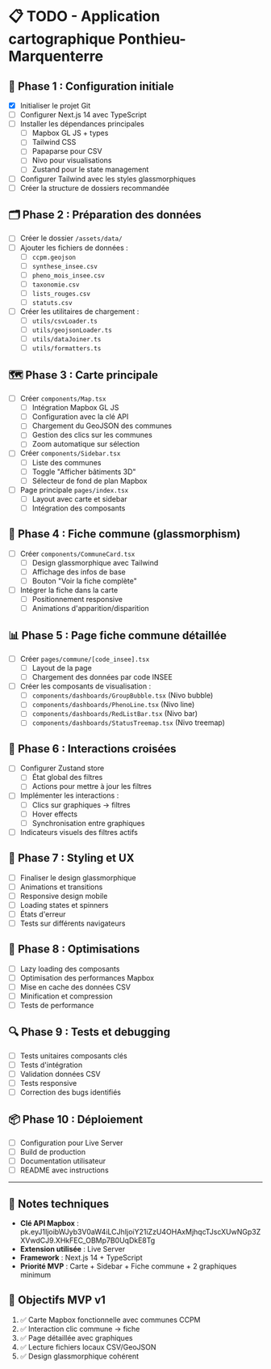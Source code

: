 # 📋 TODO - Application cartographique Ponthieu-Marquenterre

## 🎯 Phase 1 : Configuration initiale
- [x] Initialiser le projet Git
- [ ] Configurer Next.js 14 avec TypeScript
- [ ] Installer les dépendances principales
  - [ ] Mapbox GL JS + types
  - [ ] Tailwind CSS
  - [ ] Papaparse pour CSV
  - [ ] Nivo pour visualisations
  - [ ] Zustand pour le state management
- [ ] Configurer Tailwind avec les styles glassmorphiques
- [ ] Créer la structure de dossiers recommandée

## 🗂️ Phase 2 : Préparation des données
- [ ] Créer le dossier `/assets/data/`
- [ ] Ajouter les fichiers de données :
  - [ ] `ccpm.geojson`
  - [ ] `synthese_insee.csv`
  - [ ] `pheno_mois_insee.csv`
  - [ ] `taxonomie.csv`
  - [ ] `lists_rouges.csv`
  - [ ] `statuts.csv`
- [ ] Créer les utilitaires de chargement :
  - [ ] `utils/csvLoader.ts`
  - [ ] `utils/geojsonLoader.ts`
  - [ ] `utils/dataJoiner.ts`
  - [ ] `utils/formatters.ts`

## 🗺️ Phase 3 : Carte principale
- [ ] Créer `components/Map.tsx`
  - [ ] Intégration Mapbox GL JS
  - [ ] Configuration avec la clé API
  - [ ] Chargement du GeoJSON des communes
  - [ ] Gestion des clics sur les communes
  - [ ] Zoom automatique sur sélection
- [ ] Créer `components/Sidebar.tsx`
  - [ ] Liste des communes
  - [ ] Toggle "Afficher bâtiments 3D"
  - [ ] Sélecteur de fond de plan Mapbox
- [ ] Page principale `pages/index.tsx`
  - [ ] Layout avec carte et sidebar
  - [ ] Intégration des composants

## 🧊 Phase 4 : Fiche commune (glassmorphism)
- [ ] Créer `components/CommuneCard.tsx`
  - [ ] Design glassmorphique avec Tailwind
  - [ ] Affichage des infos de base
  - [ ] Bouton "Voir la fiche complète"
- [ ] Intégrer la fiche dans la carte
  - [ ] Positionnement responsive
  - [ ] Animations d'apparition/disparition

## 📊 Phase 5 : Page fiche commune détaillée
- [ ] Créer `pages/commune/[code_insee].tsx`
  - [ ] Layout de la page
  - [ ] Chargement des données par code INSEE
- [ ] Créer les composants de visualisation :
  - [ ] `components/dashboards/GroupBubble.tsx` (Nivo bubble)
  - [ ] `components/dashboards/PhenoLine.tsx` (Nivo line)
  - [ ] `components/dashboards/RedListBar.tsx` (Nivo bar)
  - [ ] `components/dashboards/StatusTreemap.tsx` (Nivo treemap)

## 🔄 Phase 6 : Interactions croisées
- [ ] Configurer Zustand store
  - [ ] État global des filtres
  - [ ] Actions pour mettre à jour les filtres
- [ ] Implémenter les interactions :
  - [ ] Clics sur graphiques → filtres
  - [ ] Hover effects
  - [ ] Synchronisation entre graphiques
- [ ] Indicateurs visuels des filtres actifs

## 🎨 Phase 7 : Styling et UX
- [ ] Finaliser le design glassmorphique
- [ ] Animations et transitions
- [ ] Responsive design mobile
- [ ] Loading states et spinners
- [ ] États d'erreur
- [ ] Tests sur différents navigateurs

## 🚀 Phase 8 : Optimisations
- [ ] Lazy loading des composants
- [ ] Optimisation des performances Mapbox
- [ ] Mise en cache des données CSV
- [ ] Minification et compression
- [ ] Tests de performance

## 🔍 Phase 9 : Tests et debugging
- [ ] Tests unitaires composants clés
- [ ] Tests d'intégration
- [ ] Validation données CSV
- [ ] Tests responsive
- [ ] Correction des bugs identifiés

## 📦 Phase 10 : Déploiement
- [ ] Configuration pour Live Server
- [ ] Build de production
- [ ] Documentation utilisateur
- [ ] README avec instructions

---

## 📝 Notes techniques
- **Clé API Mapbox** : pk.eyJ1IjoibWJyb3V0aW4iLCJhIjoiY21iZzU4OHAxMjhqcTJscXUwNGp3ZXVwdCJ9.XHkFEC_OBMp7B0UqDkE8Tg
- **Extension utilisée** : Live Server
- **Framework** : Next.js 14 + TypeScript
- **Priorité MVP** : Carte + Sidebar + Fiche commune + 2 graphiques minimum

## 🎯 Objectifs MVP v1
1. ✅ Carte Mapbox fonctionnelle avec communes CCPM
2. ✅ Interaction clic commune → fiche
3. ✅ Page détaillée avec graphiques
4. ✅ Lecture fichiers locaux CSV/GeoJSON
5. ✅ Design glassmorphique cohérent 